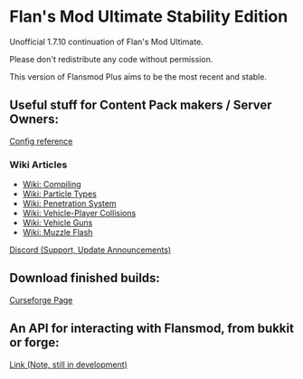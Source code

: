 # Flan's Mod Ultimate Stability Edition

Unofficial 1.7.10 continuation of Flan's Mod Ultimate.


Please don't redistribute any code without permission.

This version of Flansmod Plus aims to be the most recent and stable.

## Useful stuff for Content Pack makers / Server Owners:

[Config reference](https://github.com/Unknown025/Flans-Mod-Plus/blob/Ultimate/ConfigReference.md)

### Wiki Articles
* [Wiki: Compiling](https://github.com/Unknown025/Flans-Mod-Plus/wiki/Compiling)
* [Wiki: Particle Types](https://github.com/Unknown025/Flans-Mod-Plus/wiki/Particle-Types)
* [Wiki: Penetration System](https://github.com/Unknown025/Flans-Mod-Plus/wiki/Penetration-System)
* [Wiki: Vehicle-Player Collisions](https://github.com/Unknown025/Flans-Mod-Plus/wiki/Player-Collisions)
* [Wiki: Vehicle Guns](https://github.com/Unknown025/Flans-Mod-Plus/wiki/Vehicle-Guns)
* [Wiki: Muzzle Flash](https://github.com/Unknown025/Flans-Mod-Plus/wiki/Muzzle-Flash)

[Discord (Support, Update Announcements)](https://discord.gg/JXxansAe3y)

## Download finished builds:

[Curseforge Page](https://www.curseforge.com/minecraft/mc-mods/flans-mod-ultimate-stability-edition)

## An API for interacting with Flansmod, from bukkit or forge:
[Link (Note, still in development)](https://github.com/pixelrider2000/Flans-API)
